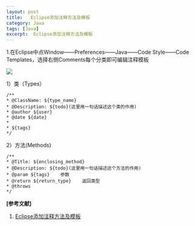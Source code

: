 ```yaml
---
layout: post
title:   Eclipse添加注释方法及模板 
category: Java
tags: [Java]
excerpt:  Eclipse添加注释方法及模板
---
```


1.在Eclipse中点Window——Preferences——Java——Code Style——Code Templates，选择右侧Comments每个分类即可编辑注释模板

![](http://www.nangongyibin.com/assets/images/Java/Java/34.png)

1）类（Types）

	/**
	* @ClassName: ${type_name}
	* @Description: ${todo}(这里用一句话描述这个类的作用)
	* @author ${user}
	* @date ${date}
	*
	* ${tags}
	*/

2）方法(Methods)

	/**
	* @Title: ${enclosing_method}
	* @Description: ${todo}(这里用一句话描述这个方法的作用)
	* @param ${tags}    参数
	* @return ${return_type}    返回类型
	* @throws
	*/



  

**[参考文献]**

1. [Eclipse添加注释方法及模板](https://blog.csdn.net/chaijw0928/article/details/80812811 "Eclipse添加注释方法及模板")





